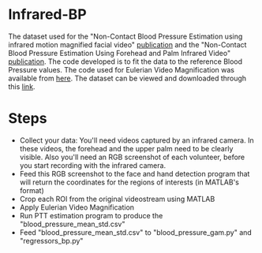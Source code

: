 # Infrared-BP

The dataset used for the "Non-Contact Blood Pressure Estimation using infrared motion magnified facial video" [publication](https://utopia.duth.gr/nmitiano/pdf/CNNA_2023_1.pdf) and the "Non-Contact Blood Pressure Estimation Using Forehead and Palm Infrared Video" [publication](https://www.mdpi.com/2673-7426/4/1/25). The code developed is to fit the data to the reference Blood Pressure values. The code used for Eulerian Video Magnification was available from [here](http://people.csail.mit.edu/mrub/evm/#code). The dataset can be viewed and downloaded through this [link](https://mega.nz/folder/KdhlnSjB#vX4uepisNf2s_P4sMHsqjA).

# Steps
- Collect your data: You'll need videos captured by an infrared camera. In these videos, the forehead and the upper palm need to be clearly visible. Also you'll need an RGB screenshot of each volunteer, before you start recording with the infrared camera.
- Feed this RGB screenshot to the face and hand detection program that will return the coordinates for the regions of interests (in MATLAB's format)
- Crop each ROI from the original videostream using MATLAB
- Apply Eulerian Video Magnification
- Run PTT estimation program to produce the "blood_pressure_mean_std.csv"
- Feed "blood_pressure_mean_std.csv" to "blood_pressure_gam.py" and "regressors_bp.py"
